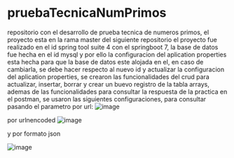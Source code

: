 # pruebaTecnicaNumPrimos
repositorio con el desarrollo de prueba tecnica de numeros primos, el proyecto esta en la rama master del siguiente repositorio
el proyecto fue realizado en el id spring tool suite 4 con el springboot 7, la base de datos fue hecha en el id mysql y por ello la configuracion del 
aplication properties esta hecha para que la base de datos este alojada en el, en caso de cambiarla, se debe hacer respecto al nuevo id y actualizar la configuracion del
aplication properties,
se crearon las funcionalidades del crud para actualizar, insertar, borrar y crear un buevo registro de la tabla arrays, ademas de las funcionalidades para consultar la respuesta
de la practica en el postman, se usaron las siguientes configuraciones, para consultar pasando el parametro por url:
![image](https://user-images.githubusercontent.com/107932863/174833287-d22fe232-edba-4c8a-ac69-4c2de85915f2.png)

por urlnencoded
![image](https://user-images.githubusercontent.com/107932863/174833648-2e3b0f8c-f613-42dc-b48f-38ecb99eb538.png)

y por formato json 

![image](https://user-images.githubusercontent.com/107932863/174833836-4562db31-17c1-4ffa-8337-83b262904f64.png)
 
